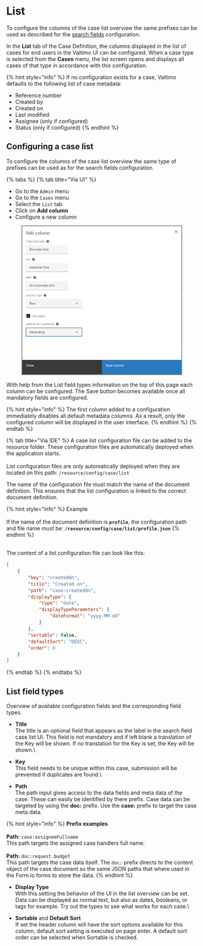 # List

To configure the columns of the case list overview the same prefixes can be used as described for the [search fields](search-fields.md) configuration.

In the **List** tab of the Case Definition, the columns displayed in the list of cases for end users in the Valtimo UI can be configured. When a case type is selected from the **Cases** menu, the list screen opens and displays all cases of that type in accordance with this configuration.

{% hint style="info" %}
If no configuration exists for a case, Valtimo defaults to the following list of case metadata:

* Reference number
* Created by
* Created on
* Last modified
* Assignee (only if configured)
* Status (only if configured)
{% endhint %}

## Configuring a case list

To configure the columns of the case list overview the same type of prefixes can be used as for the search fields configuration.

{% tabs %}
{% tab title="Via UI" %}
* Go to the `Admin` menu
* Go to the `Cases` menu
* Select the `List` tab
* Click on **Add column**
* Configure a new column

<figure><img src="../../.gitbook/assets/image (46).png" alt=""><figcaption></figcaption></figure>

With help from the List field types information on the top of this page each column can be configured. The Save button becomes available once all mandatory fields are configured.

{% hint style="info" %}
The first column added to a configuration immediately disables all default metadata columns. As a result, only the configured column will be displayed in the user interface.
{% endhint %}
{% endtab %}

{% tab title="Via IDE" %}
A case list configuration file can be added to the resource folder. These configuration files are automatically deployed when the application starts.\
\
List configuration files are only automatically deployed when they are located on this path: `/resource/config/case/list`

The name of the configuration file must match the name of the document definition. This ensures that the list configuration is linked to the correct document definition.

{% hint style="info" %}
Example\
\
If the name of the document definition is **`profile`**, the configuration path and file name must be: **`/resource/config/case/list/profile.json`**
{% endhint %}

\
The content of a list configuration file can look like this:

```json
[
    {
        "key": "createdOn",
        "title": "Created on",
        "path": "case:createdOn",
        "displayType": {
            "type": "date",
            "displayTypeParameters": {
                "dateFormat": "yyyy-MM-dd"
            }
        },
        "sortable": false,
        "defaultSort": "DESC",
        "order": 0
    }
]
```
{% endtab %}
{% endtabs %}

## List field types

Overview of available configuration fields and the corresponding field types.

* **Title**\
  The title is an optional field that appears as the label in the search field case list UI. This field is not mandatory and if left blank a translation of the Key will be shown. If no translation for the Key is set, the Key will be shown.\

* **Key**\
  This field needs to be unique within this case, submission will be prevented if duplicates are found.\

* **Path**\
  The path input gives access to the data fields and meta data of the case. These can easily be identified by there prefix. Case data can be targeted by using the **doc:** prefix. Use the **case:** prefix to target the case meta data.

{% hint style="info" %}
**Prefix examples**\
\
**Path:** `case:assigneeFullname`\
This path targets the assigned case handlers full name.\
\
**Path:** `doc:request.budget`\
This path targets the case data itself. The `doc:` prefix directs to the content object of the case document so the same JSON paths that where used in the Form.io forms to store the data.
{% endhint %}

* **Display Type**\
  With this setting the behavior of the UI in the list overview can be set. Data can be displayed as normal text, but also as dates, booleans, or tags for example. Try out the types to see what works for each case.\

* **Sortable** and **Default Sort**\
  If set the header column will have the sort options available for this column, default sort setting is executed on page enter. A default sort order can be selected when Sortable is checked.
